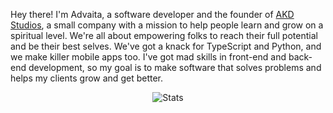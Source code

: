 Hey there! I'm Advaita, a software developer and the founder of [AKD Studios](https://github.com/akdasa-studios), a small company with a mission to help people learn and grow on a spiritual level. We're all about empowering folks to reach their full potential and be their best selves. We've got a knack for TypeScript and Python, and we make killer mobile apps too. I've got mad skills in front-end and back-end development, so my goal is to make software that solves problems and helps my clients grow and get better.

<center>

![Stats](https://github-readme-stats.vercel.app/api?username=akdasa&count_private=true&show_icons=true&hide_title=true&include_all_commits=true)

</center>